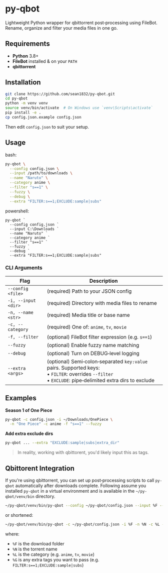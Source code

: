 # py‑qbot

Lightweight Python wrapper for qbittorrent post‑processing using FileBot.  
Rename, organize and filter your media files in one go.


## Requirements

- **Python** 3.8+  
- **FileBot** installed & on your `PATH`  
- **qbittorrent**  


## Installation

```bash
git clone https://github.com/sean1832/py-qbot.git
cd py-qbot
python -m venv venv
source venv/bin/activate  # On Windows use `venv\Scripts\activate`
pip install -e .
cp config.json.example config.json
```

Then edit `config.json` to suit your setup.

## Usage
bash:
```bash
py-qbot \
  --config config.json \
  --input /path/to/downloads \
  --name "Naruto" \
  --category anime \
  --filter "s==1" \
  --fuzzy \
  --debug \
  --extra "FILTER:s==1;EXCLUDE:sample|subs"
```
powershell:
```shell
py-qbot `
  --config config.json `
  --input C:\Downloads `
  --name "Naruto" `
  --category anime `
  --filter "s==1" `
  --fuzzy `
  --debug `
  --extra "FILTER:s==1;EXCLUDE:sample|subs"
```

### CLI Arguments

| Flag                | Description                                                                                                                                                   |
| ------------------- | ------------------------------------------------------------------------------------------------------------------------------------------------------------- |
| `--config <file>`   | (required) Path to your JSON config                                                                                                                           |
| `-i, --input <dir>` | (required) Directory with media files to rename                                                                                                               |
| `-n, --name <str>`  | (required) Media title or base name                                                                                                                           |
| `-c, --category`    | (required) One of: `anime`, `tv`, `movie`                                                                                                                     |
| `-f, --filter`      | (optional) FileBot filter expression (e.g. `s==1`)                                                                                                            |
| `--fuzzy`           | (optional) Enable fuzzy name matching                                                                                                                         |
| `--debug`           | (optional) Turn on DEBUG‑level logging                                                                                                                        |
| `--extra <args>`    | (optional) Semi‑colon‑separated `key:value` pairs. Supported keys:<br>• `FILTER`: overrides `--filter`  <br>• `EXCLUDE`: pipe‑delimited extra dirs to exclude |

## Examples

**Season 1 of One Piece**

```bash
py-qbot -c config.json -i ~/Downloads/OnePiece \
  -n "One Piece" -c anime -f "s==1" --fuzzy
```

**Add extra exclude dirs**

```bash
py-qbot ... --extra "EXCLUDE:sample|subs|extra_dir"
```

> In reality, working with qbittorent, you'd likely input this as tags.

## Qbittorent Integration
If you're using qbittorrent, you can set up post‑processing scripts to call `py-qbot` automatically after downloads complete.
Following assume you installed `py-qbot` in a virtual environment and is available in the `~/py-qbot/venv/bin` directory.

```bash
~/py-qbot/venv/bin/py-qbot --config ~/py-qbot/config.json --input %F --name %N --category %L --extra %G --fuzzy
```

or shortened:

```bash
~/py-qbot/venv/bin/py-qbot -c ~/py-qbot/config.json -i %F -n %N -c %L --extra %G --fuzzy
```

where:
- `%F` is the download folder
- `%N` is the torrent name
- `%L` is the category (e.g. `anime`, `tv`, `movie`)
- `%G` is any extra tags you want to pass (e.g. `FILTER:s==1;EXCLUDE:sample|subs`)
